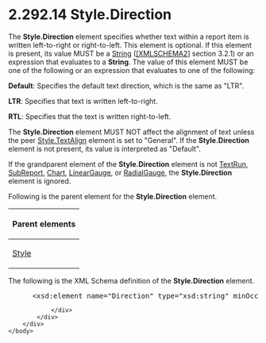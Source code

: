 <html dir="LTR" xmlns:mshelp="http://msdn.microsoft.com/mshelp" xmlns:ddue="http://ddue.schemas.microsoft.com/authoring/2003/5" xmlns:xlink="http://www.w3.org/1999/xlink" xmlns:tool="http://www.microsoft.com/tooltip">
    <head>
        <meta http-equiv="Content-Type" content="text/html; CHARSET=utf-8"></meta>
        <meta name="save" content="history"></meta>
        <title>2.292.14 Style.Direction</title>
        <xml>
            <mshelp:toctitle title="2.292.14 Style.Direction"></mshelp:toctitle>
            <mshelp:rltitle title="[MS-RDL]: Style.Direction"></mshelp:rltitle>
            <mshelp:keyword index="A" term="4c0efe27-0fb0-43ca-a3c1-d37cd7fb4c72"></mshelp:keyword>
            <mshelp:attr name="DCSext.ContentType" value="open specification"></mshelp:attr>
            <mshelp:attr name="AssetID" value="4c0efe27-0fb0-43ca-a3c1-d37cd7fb4c72"></mshelp:attr>
            <mshelp:attr name="TopicType" value="kbRef"></mshelp:attr>
            <mshelp:attr name="DCSext.Title" value="[MS-RDL]: Style.Direction" />
        </xml>
    </head>
    <body>
        <div id="header">
            <h1 class="heading">2.292.14 Style.Direction</h1>
        </div>
        <div id="mainSection">
            <div id="mainBody">
                <div id="allHistory" class="saveHistory"></div>
                <div id="sectionSection0" class="section" name="collapseableSection">
                    

<p>The <b>Style.Direction</b> element specifies whether text
within a report item is written left-to-right or right-to-left. This element is
optional. If this element is present, its value MUST be a <a href="1ed81ef3-a683-45e3-aaad-bd2bbe71bc3d.htm">String</a> (<a href="https://go.microsoft.com/fwlink/?LinkId=90610">[XMLSCHEMA2]</a> section
3.2.1) or an expression that evaluates to a <b>String</b>. The value of this
element MUST be one of the following or an expression that evaluates to one of
the following:</p>

<p><b>Default</b>: Specifies the default text direction,
which is the same as &quot;LTR&quot;.</p>

<p><b>LTR</b>: Specifies that text is written
left-to-right.</p>

<p><b>RTL</b>: Specifies that the text is written
right-to-left.</p>

<p>The <b>Style.Direction</b> element MUST NOT affect the
alignment of text unless the peer <a href="fd918aa6-76fc-424c-ad9c-2689ea299dfe.htm">Style.TextAlign</a> element is
set to &quot;General&quot;. If the <b>Style.Direction</b> element is not
present, its value is interpreted as &quot;Default&quot;.</p>

<p>If the grandparent element of the <b>Style.Direction</b>
element is not <a href="90623d67-443b-4480-9869-e03277a6223a.htm">TextRun</a>,
<a href="04d4d6d6-e103-48fc-b4f7-bf5b4a7e56e5.htm">SubReport</a>, <a href="b0ab5524-7eb2-47a7-a4d3-230f5c8c5526.htm">Chart</a>, <a href="021b569b-07ae-462a-ac62-d3ab51f183f5.htm">LinearGauge</a>, or <a href="2e113607-ee33-4abd-9ae3-6607c10d3c8a.htm">RadialGauge</a>, the <b>Style.Direction</b>
element is ignored.</p>

<p>Following is the parent element for the <b>Style.Direction</b>
element.</p>

<table>
 <thead>
  <tr>
   <th>
   <p>Parent elements</p>
   </th>
  </tr>
 </thead>
 <tr>
  <td>
  <p><a href="ea446209-9c6a-46ce-b472-fae8b8350b37.htm">Style</a></p>
  </td>
 </tr>
</table>

<p>The following is the XML Schema definition of the <b>Style.Direction</b>
element.</p>

<dl>
<dd>
<div><pre> &lt;xsd:element name=&quot;Direction&quot; type=&quot;xsd:string&quot; minOccurs=&quot;0&quot; /&gt;
</pre></div>
</dd></dl>


                </div>
            </div>
        </div>
    </body>
</html>